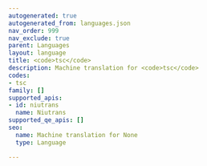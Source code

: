 ```yaml
---
autogenerated: true
autogenerated_from: languages.json
nav_order: 999
nav_exclude: true
parent: Languages
layout: language
title: <code>tsc</code>
description: Machine translation for <code>tsc</code>
codes:
- tsc
family: []
supported_apis:
- id: niutrans
  name: Niutrans
supported_qe_apis: []
seo:
  name: Machine translation for None
  type: Language

---
```


